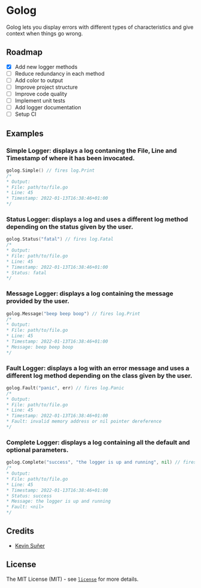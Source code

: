 # Golog
Golog lets you display errors with different types of characteristics and give context when things go wrong.

## Roadmap
- [x] Add new logger methods
- [ ] Reduce redundancy in each method
- [ ] Add color to output
- [ ] Improve project structure
- [ ] Improve code quality
- [ ] Implement unit tests
- [ ] Add logger documentation
- [ ] Setup CI

## Examples
### Simple Logger: displays a log contaning the File, Line and Timestamp of where it has been invocated.
```go
golog.Simple() // fires log.Print
/*
* Output:
* File: path/to/file.go
* Line: 45
* Timestamp: 2022-01-13T16:38:46+01:00
*/
```
### Status Logger: displays a log and uses a different log method depending on the status given by the user.
```go
golog.Status("fatal") // fires log.Fatal
/*
* Output:
* File: path/to/file.go
* Line:	45
* Timestamp: 2022-01-13T16:38:46+01:00
* Status: fatal
*/
```
### Message Logger: displays a log containing the message provided by the user.
```go
golog.Message("beep beep boop") // fires log.Print
/*
* Output:
* File: path/to/file.go
* Line: 45
* Timestamp: 2022-01-13T16:38:46+01:00
* Message: beep beep boop
*/
```
### Fault Logger: displays a log with an error message and uses a different log method depending on the class given by the user.
```go
golog.Fault("panic", err) // fires log.Panic
/*
* Output:
* File: path/to/file.go
* Line: 45
* Timestamp: 2022-01-13T16:38:46+01:00
* Fault: invalid memory address or nil pointer dereference
*/
```
### Complete Logger: displays a log containing all the default and optional parameters.
```go
golog.Complete("success", "the logger is up and running", nil) // fires log.Print
/*
* Output:
* File: path/to/file.go
* Line: 45
* Timestamp: 2022-01-13T16:38:46+01:00
* Status: success
* Message: the logger is up and running
* Fault: <nil>
*/
```

## Credits
* [Kevin Suñer](https://github.com/ksrof)

## License
The MIT License (MIT) - see [`license`](https://github.com/ksrof/golog/blob/main/LICENSE) for more details.